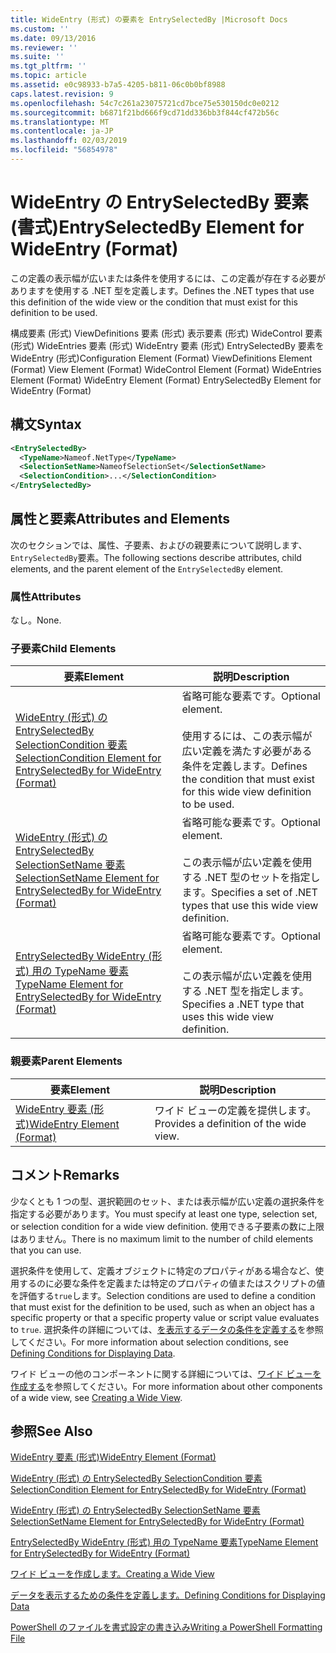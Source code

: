 ```yaml
---
title: WideEntry (形式) の要素を EntrySelectedBy |Microsoft Docs
ms.custom: ''
ms.date: 09/13/2016
ms.reviewer: ''
ms.suite: ''
ms.tgt_pltfrm: ''
ms.topic: article
ms.assetid: e0c98933-b7a5-4205-b811-06c0b0bf8988
caps.latest.revision: 9
ms.openlocfilehash: 54c7c261a23075721cd7bce75e530150dc0e0212
ms.sourcegitcommit: b6871f21bd666f9cd71dd336bb3f844cf472b56c
ms.translationtype: MT
ms.contentlocale: ja-JP
ms.lasthandoff: 02/03/2019
ms.locfileid: "56854978"
---
```

# <a name="entryselectedby-element-for-wideentry-format"></a><span data-ttu-id="2b8da-102">WideEntry の EntrySelectedBy 要素 (書式)</span><span class="sxs-lookup"><span data-stu-id="2b8da-102">EntrySelectedBy Element for WideEntry (Format)</span></span>

<span data-ttu-id="2b8da-103">この定義の表示幅が広いまたは条件を使用するには、この定義が存在する必要がありますを使用する .NET 型を定義します。</span><span class="sxs-lookup"><span data-stu-id="2b8da-103">Defines the .NET types that use this definition of the wide view or the condition that must exist for this definition to be used.</span></span>

<span data-ttu-id="2b8da-104">構成要素 (形式) ViewDefinitions 要素 (形式) 表示要素 (形式) WideControl 要素 (形式) WideEntries 要素 (形式) WideEntry 要素 (形式) EntrySelectedBy 要素を WideEntry (形式)</span><span class="sxs-lookup"><span data-stu-id="2b8da-104">Configuration Element (Format) ViewDefinitions Element (Format) View Element (Format) WideControl Element (Format) WideEntries Element (Format) WideEntry Element (Format) EntrySelectedBy Element for WideEntry (Format)</span></span>

## <a name="syntax"></a><span data-ttu-id="2b8da-105">構文</span><span class="sxs-lookup"><span data-stu-id="2b8da-105">Syntax</span></span>

```xml
<EntrySelectedBy>
  <TypeName>Nameof.NetType</TypeName>
  <SelectionSetName>NameofSelectionSet</SelectionSetName>
  <SelectionCondition>...</SelectionCondition>
</EntrySelectedBy>
```

## <a name="attributes-and-elements"></a><span data-ttu-id="2b8da-106">属性と要素</span><span class="sxs-lookup"><span data-stu-id="2b8da-106">Attributes and Elements</span></span>

<span data-ttu-id="2b8da-107">次のセクションでは、属性、子要素、およびの親要素について説明します、`EntrySelectedBy`要素。</span><span class="sxs-lookup"><span data-stu-id="2b8da-107">The following sections describe attributes, child elements, and the parent element of the `EntrySelectedBy` element.</span></span>

### <a name="attributes"></a><span data-ttu-id="2b8da-108">属性</span><span class="sxs-lookup"><span data-stu-id="2b8da-108">Attributes</span></span>

<span data-ttu-id="2b8da-109">なし。</span><span class="sxs-lookup"><span data-stu-id="2b8da-109">None.</span></span>

### <a name="child-elements"></a><span data-ttu-id="2b8da-110">子要素</span><span class="sxs-lookup"><span data-stu-id="2b8da-110">Child Elements</span></span>

|<span data-ttu-id="2b8da-111">要素</span><span class="sxs-lookup"><span data-stu-id="2b8da-111">Element</span></span>|<span data-ttu-id="2b8da-112">説明</span><span class="sxs-lookup"><span data-stu-id="2b8da-112">Description</span></span>|
|-------------|-----------------|
|[<span data-ttu-id="2b8da-113">WideEntry (形式) の EntrySelectedBy SelectionCondition 要素</span><span class="sxs-lookup"><span data-stu-id="2b8da-113">SelectionCondition Element for EntrySelectedBy for WideEntry (Format)</span></span>](./selectioncondition-element-for-entryselectedby-for-widecontrol-format.md)|<span data-ttu-id="2b8da-114">省略可能な要素です。</span><span class="sxs-lookup"><span data-stu-id="2b8da-114">Optional element.</span></span><br /><br /> <span data-ttu-id="2b8da-115">使用するには、この表示幅が広い定義を満たす必要がある条件を定義します。</span><span class="sxs-lookup"><span data-stu-id="2b8da-115">Defines the condition that must exist for this wide view definition to be used.</span></span>|
|[<span data-ttu-id="2b8da-116">WideEntry (形式) の EntrySelectedBy SelectionSetName 要素</span><span class="sxs-lookup"><span data-stu-id="2b8da-116">SelectionSetName Element for EntrySelectedBy for WideEntry (Format)</span></span>](./selectionsetname-element-for-entryselectedby-for-widecontrol-format.md)|<span data-ttu-id="2b8da-117">省略可能な要素です。</span><span class="sxs-lookup"><span data-stu-id="2b8da-117">Optional element.</span></span><br /><br /> <span data-ttu-id="2b8da-118">この表示幅が広い定義を使用する .NET 型のセットを指定します。</span><span class="sxs-lookup"><span data-stu-id="2b8da-118">Specifies a set of .NET types that use this wide view definition.</span></span>|
|[<span data-ttu-id="2b8da-119">EntrySelectedBy WideEntry (形式) 用の TypeName 要素</span><span class="sxs-lookup"><span data-stu-id="2b8da-119">TypeName Element for EntrySelectedBy for WideEntry (Format)</span></span>](./typename-element-for-entryselectedby-for-wideentry-format.md)|<span data-ttu-id="2b8da-120">省略可能な要素です。</span><span class="sxs-lookup"><span data-stu-id="2b8da-120">Optional element.</span></span><br /><br /> <span data-ttu-id="2b8da-121">この表示幅が広い定義を使用する .NET 型を指定します。</span><span class="sxs-lookup"><span data-stu-id="2b8da-121">Specifies a .NET type that uses this wide view definition.</span></span>|

### <a name="parent-elements"></a><span data-ttu-id="2b8da-122">親要素</span><span class="sxs-lookup"><span data-stu-id="2b8da-122">Parent Elements</span></span>

|<span data-ttu-id="2b8da-123">要素</span><span class="sxs-lookup"><span data-stu-id="2b8da-123">Element</span></span>|<span data-ttu-id="2b8da-124">説明</span><span class="sxs-lookup"><span data-stu-id="2b8da-124">Description</span></span>|
|-------------|-----------------|
|[<span data-ttu-id="2b8da-125">WideEntry 要素 (形式)</span><span class="sxs-lookup"><span data-stu-id="2b8da-125">WideEntry Element (Format)</span></span>](./wideentry-element-for-widecontrol-format.md)|<span data-ttu-id="2b8da-126">ワイド ビューの定義を提供します。</span><span class="sxs-lookup"><span data-stu-id="2b8da-126">Provides a definition of the wide view.</span></span>|

## <a name="remarks"></a><span data-ttu-id="2b8da-127">コメント</span><span class="sxs-lookup"><span data-stu-id="2b8da-127">Remarks</span></span>

<span data-ttu-id="2b8da-128">少なくとも 1 つの型、選択範囲のセット、または表示幅が広い定義の選択条件を指定する必要があります。</span><span class="sxs-lookup"><span data-stu-id="2b8da-128">You must specify at least one type, selection set, or selection condition for a wide view definition.</span></span> <span data-ttu-id="2b8da-129">使用できる子要素の数に上限はありません。</span><span class="sxs-lookup"><span data-stu-id="2b8da-129">There is no maximum limit to the number of child elements that you can use.</span></span>

<span data-ttu-id="2b8da-130">選択条件を使用して、定義オブジェクトに特定のプロパティがある場合など、使用するのに必要な条件を定義または特定のプロパティの値またはスクリプトの値を評価する`true`します。</span><span class="sxs-lookup"><span data-stu-id="2b8da-130">Selection conditions are used to define a condition that must exist for the definition to be used, such as when an object has a specific property or that a specific property value or script value evaluates to `true`.</span></span> <span data-ttu-id="2b8da-131">選択条件の詳細については、[を表示するデータの条件を定義する](./defining-conditions-for-displaying-data.md)を参照してください。</span><span class="sxs-lookup"><span data-stu-id="2b8da-131">For more information about selection conditions, see [Defining Conditions for Displaying Data](./defining-conditions-for-displaying-data.md).</span></span>

<span data-ttu-id="2b8da-132">ワイド ビューの他のコンポーネントに関する詳細については、[ワイド ビューを作成する](./creating-a-wide-view.md)を参照してください。</span><span class="sxs-lookup"><span data-stu-id="2b8da-132">For more information about other components of a wide view, see [Creating a Wide View](./creating-a-wide-view.md).</span></span>

## <a name="see-also"></a><span data-ttu-id="2b8da-133">参照</span><span class="sxs-lookup"><span data-stu-id="2b8da-133">See Also</span></span>

[<span data-ttu-id="2b8da-134">WideEntry 要素 (形式)</span><span class="sxs-lookup"><span data-stu-id="2b8da-134">WideEntry Element (Format)</span></span>](./wideentry-element-for-widecontrol-format.md)

[<span data-ttu-id="2b8da-135">WideEntry (形式) の EntrySelectedBy SelectionCondition 要素</span><span class="sxs-lookup"><span data-stu-id="2b8da-135">SelectionCondition Element for EntrySelectedBy for WideEntry (Format)</span></span>](./selectioncondition-element-for-entryselectedby-for-widecontrol-format.md)

[<span data-ttu-id="2b8da-136">WideEntry (形式) の EntrySelectedBy SelectionSetName 要素</span><span class="sxs-lookup"><span data-stu-id="2b8da-136">SelectionSetName Element for EntrySelectedBy for WideEntry (Format)</span></span>](./selectionsetname-element-for-entryselectedby-for-widecontrol-format.md)

[<span data-ttu-id="2b8da-137">EntrySelectedBy WideEntry (形式) 用の TypeName 要素</span><span class="sxs-lookup"><span data-stu-id="2b8da-137">TypeName Element for EntrySelectedBy for WideEntry (Format)</span></span>](./typename-element-for-entryselectedby-for-wideentry-format.md)

[<span data-ttu-id="2b8da-138">ワイド ビューを作成します。</span><span class="sxs-lookup"><span data-stu-id="2b8da-138">Creating a Wide View</span></span>](./creating-a-wide-view.md)

[<span data-ttu-id="2b8da-139">データを表示するための条件を定義します。</span><span class="sxs-lookup"><span data-stu-id="2b8da-139">Defining Conditions for Displaying Data</span></span>](./defining-conditions-for-displaying-data.md)

[<span data-ttu-id="2b8da-140">PowerShell のファイルを書式設定の書き込み</span><span class="sxs-lookup"><span data-stu-id="2b8da-140">Writing a PowerShell Formatting File</span></span>](./writing-a-powershell-formatting-file.md)

